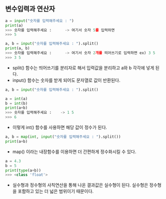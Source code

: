 ## 변수입력과 연산자
```python
a = input("숫자를 입력해주세요 : ")
print(a)
>>> 숫자를 입력해주세요 :      -> 여기서 숫자 5를 입력하면
>>> 5
```

```python
a, b = input("숫자를 입력해주세요 : ").split()
print(a, b)
>>> 숫자를 입력해주세요 :      -> 여기서 숫자 2개를 띄어쓰기로 입력하면 ex) 3 5
>>> 3 5
```
- split() 함수는 띄어쓰기를 분리자로 해서 입력값을 분리하고 a와 b 각각에 넣게 된다.
- input() 함수는 숫자를 받게 되어도 문자열로 값이 반환된다. 

```python 
a, b = input("숫자를 입력해주세요 : ").split()

a = int(a)
b = int(b)
print(a+b)
>>> 숫자를 입력해주세요 :    -> 1 5
>>> 6
```
- 이렇게 int() 함수를 사용하면 해당 값이 정수가 된다.

```python
a, b = map(int, input("숫자를 입력해주세요 : ").split())
print(a+b)
```
- map() 이라는 내장함수를 이용하면 더 간편하게 정수화시킬 수 있다. 


```python
a = 4.3
b = 5
print(type(a+b))
>>> <class 'float'>
```
- 실수형과 정수형의 사칙연산을 통해 나온 결과값은 실수형이 된다. 실수형은 정수형을 포함하고 있는 더 넓은 범위이기 때문이다.
